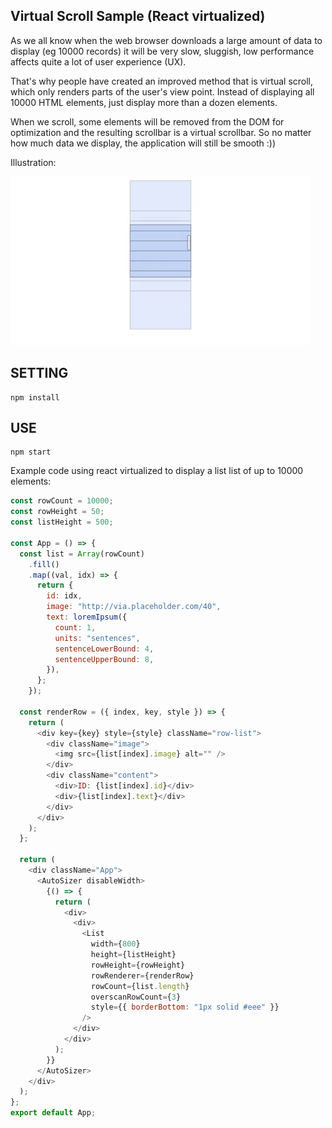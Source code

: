 ## Virtual Scroll Sample (React virtualized)

As we all know when the web browser downloads a large amount of data to display (eg 10000 records) it will be very slow, sluggish, low performance affects quite a lot of user experience (UX).

That's why people have created an improved method that is virtual scroll, which only renders parts of the user's view point. Instead of displaying all 10000 HTML elements, just display more than a dozen elements.

When we scroll, some elements will be removed from the DOM for optimization and the resulting scrollbar is a virtual scrollbar. So no matter how much data we display, the application will still be smooth :))


Illustration:

![Virtual Scroll](./virtual-scroll.gif)

## SETTING

    npm install

## USE

    npm start

Example code using react virtualized to display a list list of up to 10000 elements:

```javascript
const rowCount = 10000;
const rowHeight = 50;
const listHeight = 500;

const App = () => {
  const list = Array(rowCount)
    .fill()
    .map((val, idx) => {
      return {
        id: idx,
        image: "http://via.placeholder.com/40",
        text: loremIpsum({
          count: 1,
          units: "sentences",
          sentenceLowerBound: 4,
          sentenceUpperBound: 8,
        }),
      };
    });

  const renderRow = ({ index, key, style }) => {
    return (
      <div key={key} style={style} className="row-list">
        <div className="image">
          <img src={list[index].image} alt="" />
        </div>
        <div className="content">
          <div>ID: {list[index].id}</div>
          <div>{list[index].text}</div>
        </div>
      </div>
    );
  };

  return (
    <div className="App">
      <AutoSizer disableWidth>
        {() => {
          return (
            <div>
              <div>
                <List
                  width={800}
                  height={listHeight}
                  rowHeight={rowHeight}
                  rowRenderer={renderRow}
                  rowCount={list.length}
                  overscanRowCount={3}
                  style={{ borderBottom: "1px solid #eee" }}
                />
              </div>
            </div>
          );
        }}
      </AutoSizer>
    </div>
  );
};
export default App;

```